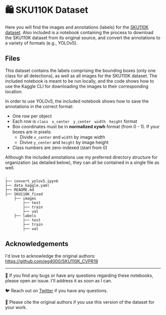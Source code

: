 # 🛍️ SKU110K Dataset

Here you will find the images and annotations (labels) for the [SKU110K dataset](https://www.kaggle.com/datasets/thedatasith/sku110k-annotations). Also included is a notebook containing the process to download the SKU110K dataset from its original source, and convert the annotations to a variety of formats (e.g., YOLOv5).

## Files

This dataset contains the labels comprising the bounding boxes (only one class for all detections), as well as all images for the SKU110K dataset. The included notebook is meant to be run locally, and the code shows how to use the Kaggle CLI for downloading the images to their corresponding location.

In order to use YOLOv5, the included notebook shows how to save the annotations in the correct format:
- One row per object
- Each row is `class` &nbsp; `x_center` &nbsp; `y_center` &nbsp; `width` &nbsp; `height` format
- Box coordinates must be in **normalized xywh** format (from 0 - 1). If your boxes are in pixels:
    - Divide `x_center` and `width` by image width
    - Divive `y_center` and `height` by image height
- Class numbers are zero-indexed (start from 0)

Although the included annotations use my preferred directory structure for organization (as detailed below), they can all be contained in a single file as well.

    .
    ├── convert_yolov5.ipynb
    ├── data_kaggle.yaml
    ├── README.md
    ├── SKU110K_fixed    
        ├── images
            ├── test
            ├── train
            ├── val
        ├── labels
            ├── test
            ├── train
            ├── val

## Acknowledgements

I'd love to acknowledge the original authors: https://github.com/eg4000/SKU110K_CVPR19

---

🐞 If you find any bugs or have any questions regarding these notebooks, please open an issue. I'll address it as soon as I can. 

🐦 Reach out on [Twitter](https://twitter.com/datasith) if you have any questions. 

🔗 Please cite the original authors if you use this version of the dataset for your work.
